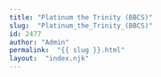 ```yaml
---
title: "Platinum the Trinity (BBCS)"
slug:  "Platinum_the_Trinity_(BBCS)"
id: 2477
author: "Admin"
permalink:  "{{ slug }}.html"
layout:  "index.njk"
---
```



